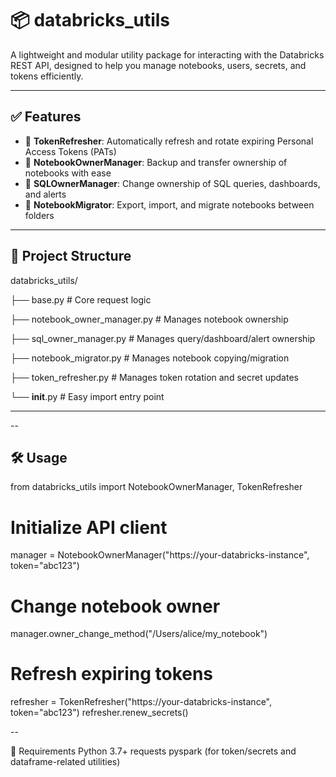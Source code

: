 # 📦 databricks_utils

A lightweight and modular utility package for interacting with the Databricks REST API, designed to help you manage notebooks, users, secrets, and tokens efficiently.

---

## ✅ Features

- 🔐 **TokenRefresher**: Automatically refresh and rotate expiring Personal Access Tokens (PATs)
- 📓 **NotebookOwnerManager**: Backup and transfer ownership of notebooks with ease
- 🧾 **SQLOwnerManager**: Change ownership of SQL queries, dashboards, and alerts
- 📁 **NotebookMigrator**: Export, import, and migrate notebooks between folders



---



## 📁 Project Structure


databricks_utils/

├── base.py                   # Core request logic

├── notebook_owner_manager.py # Manages notebook ownership

├── sql_owner_manager.py      # Manages query/dashboard/alert ownership

├── notebook_migrator.py      # Manages notebook copying/migration

├── token_refresher.py        # Manages token rotation and secret updates

└── __init__.py               # Easy import entry point




---


--



## 🛠️ Usage
from databricks_utils import NotebookOwnerManager, TokenRefresher

# Initialize API client
manager = NotebookOwnerManager("https://your-databricks-instance", token="abc123")

# Change notebook owner
manager.owner_change_method("/Users/alice/my_notebook")

# Refresh expiring tokens
refresher = TokenRefresher("https://your-databricks-instance", token="abc123")
refresher.renew_secrets()



--



📌 Requirements
Python 3.7+
requests
pyspark (for token/secrets and dataframe-related utilities)
